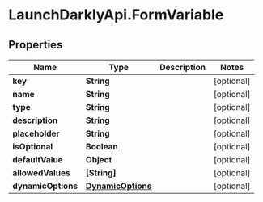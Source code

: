 # LaunchDarklyApi.FormVariable

## Properties

Name | Type | Description | Notes
------------ | ------------- | ------------- | -------------
**key** | **String** |  | [optional] 
**name** | **String** |  | [optional] 
**type** | **String** |  | [optional] 
**description** | **String** |  | [optional] 
**placeholder** | **String** |  | [optional] 
**isOptional** | **Boolean** |  | [optional] 
**defaultValue** | **Object** |  | [optional] 
**allowedValues** | **[String]** |  | [optional] 
**dynamicOptions** | [**DynamicOptions**](DynamicOptions.md) |  | [optional] 


